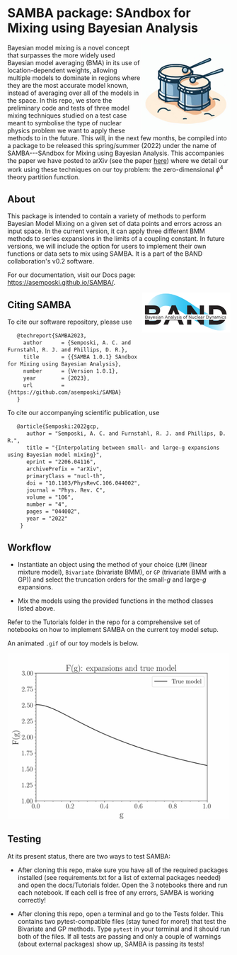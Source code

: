 <!-- #region -->
# SAMBA package: SAndbox for Mixing using Bayesian Analysis

<img align="right" width="200" src="./logos/samba_logo.jpg">

Bayesian model mixing is a novel concept that surpasses the more widely used Bayesian model averaging (BMA) in its use of location-dependent weights, allowing multiple models to dominate in regions where they are the most accurate model known, instead of averaging over all of the models in the space. In this repo, we store the preliminary code and tests of three model mixing techniques studied on a test case meant to symbolise the type of nuclear physics problem we want to apply these methods to in the future. This will, in the next few months, be compiled into a package to be released this spring/summer (2022) under the name of SAMBA---SAndbox for Mixing using Bayesian Analysis. This accompanies the paper we have posted to arXiv (see the paper [here](https://arxiv.org/abs/2206.04116)) where we detail our work using these techniques on our toy problem: the zero-dimensional $\phi^{4}$ theory partition function.


## About 

This package is intended to contain a variety of methods to perform Bayesian Model Mixing on a given set of data points and errors across an input space. In the current version, it can apply three different BMM methods to series expansions in the limits of a coupling constant. In future versions, we will include the option for users to implement their own functions or data sets to mix using SAMBA. It is a part of the BAND collaboration's v0.2 software. 

For our documentation, visit our Docs page: https://asemposki.github.io/SAMBA/.

<img align="right" width="200" src="./logos/band_logo.PNG">


## Citing SAMBA

To cite our software repository, please use

```
   @techreport{SAMBA2023,
     author      = {Semposki, A. C. and Furnstahl, R. J. and Phillips, D. R.},
     title       = {{SAMBA 1.0.1} SAndbox for Mixing using Bayesian Analysis},
     number      = {Version 1.0.1},
     year        = {2023},
     url         = {https://github.com/asemposki/SAMBA}
   }
```

To cite our accompanying scientific publication, use

```
   @article{Semposki:2022gcp,
      author = "Semposki, A. C. and Furnstahl, R. J. and Phillips, D. R.",
      title = "{Interpolating between small- and large-g expansions using Bayesian model mixing}",
      eprint = "2206.04116",
      archivePrefix = "arXiv",
      primaryClass = "nucl-th",
      doi = "10.1103/PhysRevC.106.044002",
      journal = "Phys. Rev. C",
      volume = "106",
      number = "4",
      pages = "044002",
      year = "2022"
    }
```

## Workflow 

- Instantiate an object using the method of your choice (`LMM` (linear mixture model), `Bivariate` (bivariate BMM), or `GP` (trivariate BMM with a GP)) and select the truncation orders for the small-$g$ and large-$g$ expansions. 


- Mix the models using the provided functions in the method classes listed above. 

Refer to the Tutorials folder in the repo for a comprehensive set of notebooks on how to implement SAMBA on the current toy model setup. 

An animated `.gif` of our toy models is below. 

<p align="center">
  <img width="500" src="samba_animated_plots.gif">
</p>

## Testing

At its present status, there are two ways to test SAMBA:

- After cloning this repo, make sure you have all of the required packages installed (see requirements.txt for a list of external packages needed) and open the docs/Tutorials folder. Open the 3 notebooks there and run each notebook. If each cell is free of any errors, SAMBA is working correctly!

- After cloning this repo, open a terminal and go to the Tests folder. This contains two pytest-compatible files (stay tuned for more!) that test the Bivariate and GP methods. Type `pytest` in your terminal and it should run both of the files. If all tests are passing and only a couple of warnings (about external packages) show up, SAMBA is passing its tests!
<!-- #endregion -->
